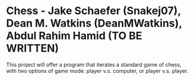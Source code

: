 # Chess - Jake Schaefer (Snakej07), Dean M. Watkins (DeanMWatkins), Abdul Rahim Hamid (TO BE WRITTEN)
This project will offer a program that iterates a standard game of chess, with two options of game mode: player v.s. computer, or player v.s. player.
